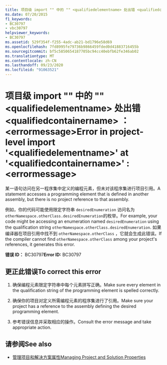 ```yaml
---
title: 项目级 import "" 中的 "" <qualifiedelementname> 处出错 <qualifiedcontainername> ： <errormessage>
ms.date: 07/20/2015
f1_keywords:
- BC30797
- vbc30797
helpviewer_keywords:
- BC30797
ms.assetid: 529f354f-f255-4adc-ab21-bd1796e58d69
ms.openlocfilehash: 7fd8995fe79736b9866459fded0d41883716455b
ms.sourcegitcommit: bf5c5850654187705bc94cc40ebfb62fe346ab02
ms.translationtype: MT
ms.contentlocale: zh-CN
ms.lasthandoff: 09/23/2020
ms.locfileid: "91063521"
---
```

# <a name="error-in-project-level-import-qualifiedelementname-at-qualifiedcontainername--errormessage"></a><span data-ttu-id="4bc57-102">项目级 import "" 中的 "" \<qualifiedelementname> 处出错 \<qualifiedcontainername> ： \<errormessage></span><span class="sxs-lookup"><span data-stu-id="4bc57-102">Error in project-level import '\<qualifiedelementname>' at '\<qualifiedcontainername>' : \<errormessage></span></span>

<span data-ttu-id="4bc57-103">某一语句访问在另一程序集中定义的编程元素，但未对该程序集进行项目引用。</span><span class="sxs-lookup"><span data-stu-id="4bc57-103">A statement accesses a programming element that is defined in another assembly, but there is no project reference to that assembly.</span></span>  
  
 <span data-ttu-id="4bc57-104">例如，你的代码可能使用限定字符串 `desiredEnumeration` 访问名为 `otherNamespace.otherClass.desiredEnumeration`的枚举。</span><span class="sxs-lookup"><span data-stu-id="4bc57-104">For example, your code might be accessing an enumeration named `desiredEnumeration` using the qualification string `otherNamespace.otherClass.desiredEnumeration`.</span></span> <span data-ttu-id="4bc57-105">如果编译器在项目引用中找不到 `otherNamespace.otherClass` ，它就会生成此错误。</span><span class="sxs-lookup"><span data-stu-id="4bc57-105">If the compiler cannot find `otherNamespace.otherClass` among your project's references, it generates this error.</span></span>  
  
 <span data-ttu-id="4bc57-106">**错误 ID：** BC30797</span><span class="sxs-lookup"><span data-stu-id="4bc57-106">**Error ID:** BC30797</span></span>  
  
## <a name="to-correct-this-error"></a><span data-ttu-id="4bc57-107">更正此错误</span><span class="sxs-lookup"><span data-stu-id="4bc57-107">To correct this error</span></span>  
  
1. <span data-ttu-id="4bc57-108">确保编程元素限定字符串中每个元素拼写正确。</span><span class="sxs-lookup"><span data-stu-id="4bc57-108">Make sure every element in the qualification string of the programming element is spelled correctly.</span></span>  
  
2. <span data-ttu-id="4bc57-109">确保你的项目对定义所需编程元素的程序集进行了引用。</span><span class="sxs-lookup"><span data-stu-id="4bc57-109">Make sure your project has a reference to the assembly defining the desired programming element.</span></span>  
  
3. <span data-ttu-id="4bc57-110">参考错误信息并采取相应的操作。</span><span class="sxs-lookup"><span data-stu-id="4bc57-110">Consult the error message and take appropriate action.</span></span>  
  
## <a name="see-also"></a><span data-ttu-id="4bc57-111">请参阅</span><span class="sxs-lookup"><span data-stu-id="4bc57-111">See also</span></span>

- [<span data-ttu-id="4bc57-112">管理项目和解决方案属性</span><span class="sxs-lookup"><span data-stu-id="4bc57-112">Managing Project and Solution Properties</span></span>](/visualstudio/ide/managing-project-and-solution-properties)
